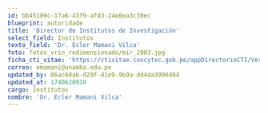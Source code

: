 ```yaml
---
id: bb45189c-17a6-43f9-afd3-24e0ea3c30ec
blueprint: autoridade
title: 'Director de Institutos de Investigación'
select_field: Institutos
texto_field: 'Dr. Ecler Mamani Vilca'
foto: fotos_vrin_redimensionado/mir_2083.jpg
ficha_cti_vitae: 'https://ctivitae.concytec.gob.pe/appDirectorioCTI/VerDatosInvestigador.do?id_investigador=4885'
correo: emamani@unamba.edu.pe
updated_by: 06ac68ab-d29f-41e9-9b9a-dd4da3996484
updated_at: 1740620910
cargo: Institutos
nombre: 'Dr. Ecler Mamani Vilca'
---
```

